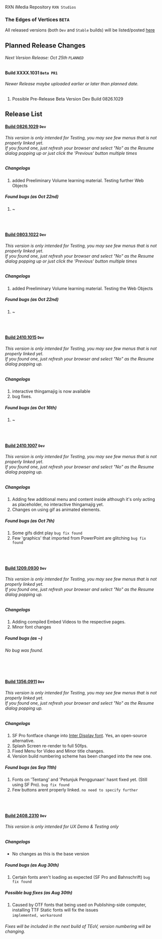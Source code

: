 RXN iMedia Repository `RXN Studios`
### The Edges of Vertices `BETA`
All released versions (both `Dev` and `Stable` builds) will be listed/posted [here](https://hadesxr-git.github.io/RXNiMediaRepo/TEoV_beta "here")


## Planned Release Changes
###### Next Version Release: Oct 25th `PLANNED`
#### Build XXXX.1031 `Beta PR1`
###### Newer Release maybe uploaded earlier or later than planned date.
1. Possible Pre-Release Beta Version  Dev Build 0826.1029


## Release List
#### [Build 0826.1029](https://hadesxr-git.github.io/RXNiMediaRepo/TEoV_beta/Dev%20Build%200826.1029 "Build 0826.1029")   `Dev`
###### This version is only intended for Testing, you may see few menus that is not properly linked yet. <br> If you found one, just refresh your browser and select "No" as the Resume dialog popping up or just click the 'Previous' button multiple times
##### Changelogs
1. added Preeliminary Volume learning material. Testing further Web Objects

##### Found bugs (as Oct 22nd)
1. ~ 

<br><br>
#### [Build 0803.1022](https://hadesxr-git.github.io/RXNiMediaRepo/TEoV_beta/Dev%20Build%200803.1022 "Build 0803.1022")   `Dev`
###### This version is only intended for Testing, you may see few menus that is not properly linked yet. <br> If you found one, just refresh your browser and select "No" as the Resume dialog popping up or just click the 'Previous' button multiple times
##### Changelogs
1. added Preeliminary Volume learning material. Testing the Web Objects

##### Found bugs (as Oct 22nd)
1. ~ 

<br><br>
#### [Build 2410.1015](https://hadesxr-git.github.io/RXNiMediaRepo/TEoV_beta/Dev%20Build%201645.1015 "Build 2410.1015")   `Dev`
###### This version is only intended for Testing, you may see few menus that is not properly linked yet. <br> If you found one, just refresh your browser and select "No" as the Resume dialog popping up.
##### Changelogs
1. interactive thingamajig is now available
2. bug fixes.

##### Found bugs (as Oct 16th)
1. ~ 

<br><br>
#### [Build 2410.1007](https://hadesxr-git.github.io/RXNiMediaRepo/TEoV_beta/Dev%20Build%202410.1007 "Build 2410.1007")   `Dev`
###### This version is only intended for Testing, you may see few menus that is not properly linked yet. <br> If you found one, just refresh your browser and select "No" as the Resume dialog popping up.
##### Changelogs
1. Adding few additional menu and content inside although it's only acting as placeholder, no interactive thingamajig yet.
2. Changes on using gif as animated elements.

##### Found bugs (as Oct 7th)
1. Some gifs didnt play `bug fix found`
2. Few 'graphics' that imported from PowerPoint are glitching `bug fix found`

<br><br>
#### [Build 1209.0930](https://hadesxr-git.github.io/RXNiMediaRepo/TEoV_beta/Dev%20Build%201209.0930 "Build 1209.0930")   `Dev`
###### This version is only intended for Testing, you may see few menus that is not properly linked yet. <br> If you found one, just refresh your browser and select "No" as the Resume dialog popping up.
##### Changelogs
1. Adding compiled Embed Videos to the respective pages.
2. Minor font changes

##### Found bugs (as ~)
###### No bug was found.

<br><br>
#### [Build 1356.0911](https://hadesxr-git.github.io/RXNiMediaRepo/TEoV_beta/Dev%20Build%201356.0911 "Build 1356.0911")   `Dev`
###### This version is only intended for Testing, you may see few menus that is not properly linked yet. <br> If you found one, just refresh your browser and select "No" as the Resume dialog popping up.
##### Changelogs
1. SF Pro fontface change into [Inter Display font](https://github.com/rsms/inter "Inter font"). Yes, an open-source alternative.
2. Splash Screen re-render to full 50fps.
3. Fixed Menu for Video and Minor title changes.
4. Version build numbering scheme has been changed into the new one.

##### Found bugs (as Sep 11th)
1. Fonts on 'Tentang' and 'Petunjuk Penggunaan' hasnt fixed yet. (Still using SF Pro). `bug fix found`
2. Few buttons arent properly linked. `no need to specify further`

<br><br>

#### [Build 2408.2310](https://hadesxr-git.github.io/RXNiMediaRepo/TEoV_beta/Dev%20Build%202408.2310 "Build 2408.2310")   `Dev`
###### This version is only intended for UX Demo & Testing only
##### Changelogs
- No changes as this is the base version

##### Found bugs (as Aug 30th)
1. Certain fonts aren't loading as expected (SF Pro and Bahnschrift) `bug fix found`

##### Possible bug fixes (as Aug 30th)
1. Caused by OTF fonts that being used on Publishing-side computer, installing TTF Static fonts will fix the issues <br> `implemented, workaround`

###### Fixes will be included in the next build of TEoV, version numbering will be changing.
